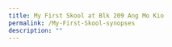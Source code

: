 ```yaml
---
title: My First Skool at Blk 209 Ang Mo Kio
permalink: /My-First-Skool-synopses
description: ""
---
```

